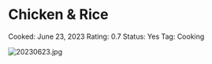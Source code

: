 # Chicken & Rice

Cooked: June 23, 2023
Rating: 0.7
Status: Yes
Tag: Cooking

![20230623.jpg](20230623.jpg)